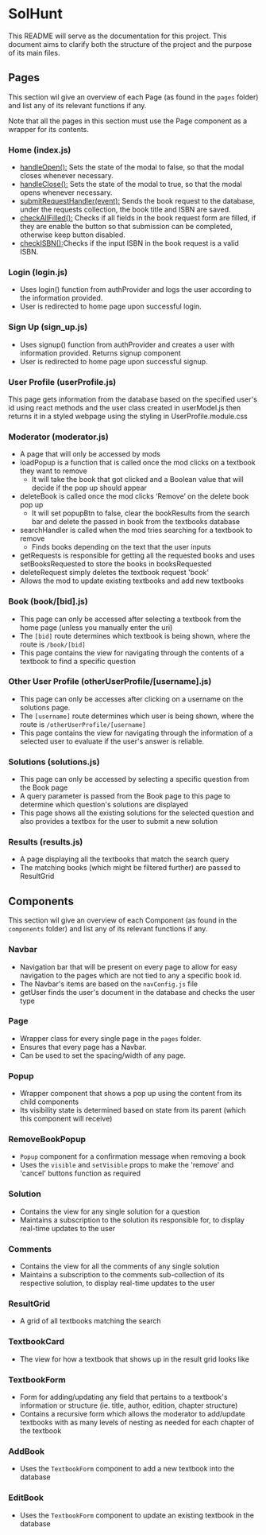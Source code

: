 # SolHunt

This README will serve as the documentation for this project. This document aims to clarify both the structure of the project and the purpose of its main files.

## Pages

This section wil give an overview of each Page (as found in the `pages` folder) and list any of its relevant functions if any.

Note that all the pages in this section must use the Page component as a wrapper for its contents.

### Home (index.js)

- <u>handleOpen():</u> Sets the state of the modal to false, so that the modal closes whenever necessary.
- <u>handleClose():</u> Sets the state of the modal to true, so that the modal opens whenever necessary.
- <u>submitRequestHandler(event):</u> Sends the book request to the database, under the requests collection, the book title and ISBN are saved.
- <u>checkAllFilled():</u> Checks if all fields in the book request form are filled, if they are enable the button so that submission can be completed, otherwise keep button disabled.
- <u>checkISBN():</u>Checks if the input ISBN in the book request is a valid ISBN.

### Login (login.js)

- Uses login() function from authProvider and logs the user according to the information provided.
- User is redirected to home page upon successful login.

### Sign Up (sign_up.js)

- Uses signup() function from authProvider and creates a user with information provided. Returns signup component
- User is redirected to home page upon successful signup.

### User Profile (userProfile.js)

This page gets information from the database based on the specified user's id using react methods and the user class created in userModel.js then returns it in a styled webpage using the styling in UserProfile.module.css

### Moderator (moderator.js)

- A page that will only be accessed by mods
- loadPopup is a function that is called once the mod clicks on a textbook they want to remove
  - It will take the book that got clicked and a Boolean value that will decide if the pop up should appear
- deleteBook is called once the mod clicks ‘Remove’ on the delete book pop up
  - It will set popupBtn to false, clear the bookResults from the search bar and delete the passed in book from the textbooks database
- searchHandler is called when the mod tries searching for a textbook to remove
  - Finds books depending on the text that the user inputs
- getRequests is responsible for getting all the requested books and uses
  setBooksRequested to store the books in booksRequested
- deleteRequest simply deletes the textbook request 'book'
- Allows the mod to update existing textbooks and add new textbooks

### Book (book/[bid].js)

- This page can only be accessed after selecting a textbook from the home page (unless you manually enter the uri)
- The `[bid]` route determines which textbook is being shown, where the route is `/book/[bid]`
- This page contains the view for navigating through the contents of a textbook to find a specific question

### Other User Profile (otherUserProfile/[username].js)
- This page can only be accesses after clicking on a username on the solutions page.
- The `[username]` route determines which user is being shown, where the route is `/otherUserProfile/[username]`
- This page contains the view for navigating through the information of a selected user to evaluate if the user's answer is reliable. 

### Solutions (solutions.js)

- This page can only be accessed by selecting a specific question from the Book page
- A query parameter is passed from the Book page to this page to determine which question's solutions are displayed
- This page shows all the existing solutions for the selected question and also provides a textbox for the user to submit a new solution

### Results (results.js)

- A page displaying all the textbooks that match the search query
- The matching books (which might be filtered further) are passed to ResultGrid

## Components

This section wil give an overview of each Component (as found in the `components` folder) and list any of its relevant functions if any.

### Navbar

- Navigation bar that will be present on every page to allow for easy navigation to the pages which are not tied to any a specific book id.
- The Navbar's items are based on the `navConfig.js` file
- getUser finds the user's document in the database and checks the user type

### Page

- Wrapper class for every single page in the `pages` folder.
- Ensures that every page has a Navbar.
- Can be used to set the spacing/width of any page.

### Popup

- Wrapper component that shows a pop up using the content from its child components
- Its visibility state is determined based on state from its parent (which this component will receive)

### RemoveBookPopup

- `Popup` component for a confirmation message when removing a book
- Uses the `visible` and `setVisible` props to make the 'remove' and 'cancel' buttons function as required

### Solution

- Contains the view for any single solution for a question
- Maintains a subscription to the solution its responsible for, to display real-time updates to the user

### Comments

- Contains the view for all the comments of any single solution
- Maintains a subscription to the comments sub-collection of its respective solution, to display real-time updates to the user

### ResultGrid

- A grid of all textbooks matching the search

### TextbookCard

- The view for how a textbook that shows up in the result grid looks like

### TextbookForm

- Form for adding/updating any field that pertains to a textbook's information or structure (ie. title, author, edition, chapter structure)
- Contains a recursive form which allows the moderator to add/update textbooks with as many levels of nesting as needed for each chapter of the textbook

### AddBook

- Uses the `TextbookForm` component to add a new textbook into the database

### EditBook

- Uses the `TextbookForm` component to update an existing textbook in the database

